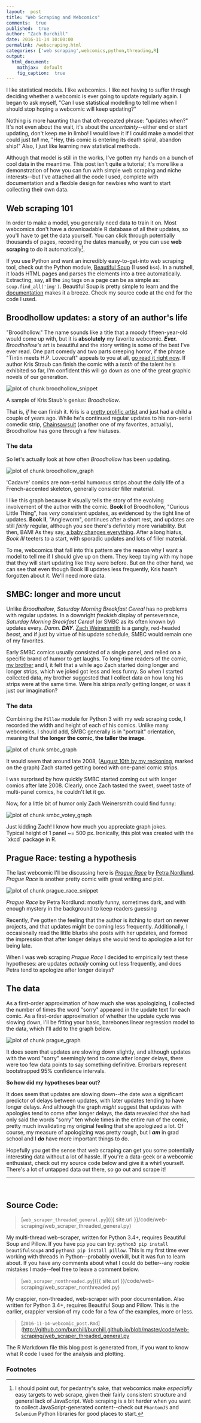 ```yaml
---
layout:  post
title: "Web Scraping and Webcomics"
comments:  true
published:  true
author: "Zach Burchill"
date: 2016-11-14 10:00:00
permalink: /webscraping.html
categories: ['web scraping',webcomics,python,threading,R]
output:
  html_document:
    mathjax:  default
    fig_caption:  true
---
```




I like statistical models. I like webcomics. I like not having to suffer through deciding whether a webcomic is ever going to update regularly again. I began to ask myself, "Can I use statistical modelling to tell me when I should stop hoping a webcomic will keep updating?"

Nothing is more haunting than that oft-repeated phrase: "updates when?" It's not even about the wait, it's about the _uncertainty_--either end or start updating, don't keep me in limbo!  I would love it if I could make a model that could just _tell_ me, "Hey, this comic is entering its death spiral, abandon ship!"  Also, I just like learning new statistical methods.

Although that model is still in the works, I've gotten my hands on a bunch of cool data in the meantime.  This post isn't quite a tutorial; it's more like a demonstration of how you can fun with simple web scraping and niche interests--but I've attached all the code I used, complete with documentation and a flexible design for newbies who want to start collecting their own data.

<!--more-->

## Web scraping 101

In order to make a model, you generally need data to train it on.  Most webcomics don't have a downloadable R database of all their updates, so you'll have to get the data yourself.  You can click through potentially thousands of pages, recording the dates manually, or you can use **web scraping** to do it automatically[^1].

If you use Python and want an incredibly easy-to-get-into web scraping tool, check out the Python module, [Beautiful Soup](http://www.crummy.com/software/BeautifulSoup/) (I used `bs4`). In a nutshell, it loads HTML pages and parses the elements into a tree automatically. Extracting, say, all the `img` tags on a page can be as simple as: `soup.find_all('img')`. Beautiful Soup is pretty simple to learn and the [documentation](http://www.crummy.com/software/BeautifulSoup/bs4/doc/) makes it a breeze. Check my source code at the end for the code I used.

## Broodhollow updates: a story of an author's life

"Broodhollow."  The name sounds like a title that a moody fifteen-year-old would come up with, but it is **absolutely** my favorite webcomic. _**Ever.**_ _Broodhollow's_ art is beautiful and the story writing is some of the best I've ever read. One part comedy and two parts creeping horror, if the phrase "Tintin meets H.P. Lovecraft" appeals to you at all, [go read it right now](http://broodhollow.chainsawsuit.com/). If author Kris Straub can finish the comic with a _tenth_ of the talent he's exhibited so far, I'm confident this will go down as one of the great graphic novels of our generation.

![plot of chunk broodhollow_snippet](/figure/source/2016-11-14-webcomic_post/broodhollow_snippet-1.png)

<p class = "figcaption">A sample of Kris Staub's genius: <em>Broodhollow</em>.</p>
 
That is, _if_ he can finish it. Kris is a [pretty prolific artist](http://studios.chainsawsuit.com/) and just had a child a couple of years ago.  While he's continued regular updates to his non-serial comedic strip, [Chainsawsuit](http://chainsawsuit.com/) (another one of my favorites, actually), Broodhollow has gone through a few hiatuses.

### The data

So let's actually look at how often _Broodhollow_ has been updating.

![plot of chunk broodhollow_graph](/figure/source/2016-11-14-webcomic_post/broodhollow_graph-1.png)

<p class = "figcaption">'Cadavre' comics are non-serial humorous strips about the daily life of a French-accented skeleton, generally consider filler material.</p>

I like this graph because it visually tells the story of the evolving involvement of the author with the comic. **Book I** of Broodhollow, "Curious Little Thing", has _very_ consistent updates, as evidenced by the tight line of updates.  **Book II**, "Angleworm", continues after a short rest, and updates are still _fairly_ regular, although you see there's definitely more variability. But then, BAM!  As they say, [a baby changes everything](https://www.youtube.com/watch?v=-y0_wNPSOaw&t=1m20s). After a long hiatus, *Book III* teeters to a start, with sporadic updates and lots of filler material.

To me, webcomics that fall into this pattern are the reason why I want a model to tell me if I should give up on them.  They keep toying with my hope that they will start updating like they were before.  But on the other hand, we can see that even though Book III updates less frequently, Kris hasn't forgotten about it. We'll need more data.

## <a name="smbc"></a>SMBC: longer and more uncut

Unlike _Broodhollow_, _Saturday Morning Breakfast Cereal_ has no problems with regular updates. In a downright _freakish_ display of perseverance, _Saturday Morning Breakfast Cereal_ (or SMBC as its often known by) updates every. _Damn_. _**DAY**_.  [Zach Weinersmith](https://twitter.com/ZachWeiner) is a gangly, red-headed _beast_, and if just by virtue of his update schedule, SMBC would remain one of my favorites.  

Early SMBC comics usually consisted of a single panel, and relied on a specific brand of humor to get laughs. To long-time readers of the comic, [my brother](https://twitter.com/andrewburchill) and I, it felt that a while ago Zach started doing longer and longer strips, which we joked got less and less funny.  So when I started collected data, my brother suggested that I collect data on how long his strips were at the same time. Were his strips _really_ getting longer, or was it just our imagination?

### The data

Combining the `Pillow` module for Python 3 with my web scraping code, I recorded the width and height of each of his comics.  Unlike many webcomics, I should add, SMBC generally is in "portrait" orientation, meaning that **the longer the comic, the taller the image**.

![plot of chunk smbc_graph](/figure/source/2016-11-14-webcomic_post/smbc_graph-1.png)

<p class = "figcaption">It would seem that around late 2008, (<a href="http://www.smbc-comics.com/comic/2008-08-10">August 10th by my reckoning</a>, marked on the graph) Zach started getting bored with one-panel comic strips.</p>

I was surprised by how quickly SMBC started coming out with longer comics after late 2008. Clearly, once Zach tasted the sweet, sweet taste of multi-panel comics, he couldn't let it go.

Now, for a little bit of humor only Zach Weinersmith could find funny:

![plot of chunk smbc_votey_graph](/figure/source/2016-11-14-webcomic_post/smbc_votey_graph-1.png)

<p class = "figcaption">Just kidding Zach! I know how much you appreciate graph jokes. <br />Typical height of 1 panel ~= 500 px. Ironically, this plot was created with the `xkcd` package in R.</p>

## Prague Race: testing a hypothesis

The last webcomic I'll be discussing here is [_Prague Race_](http://www.praguerace.com/) by [Petra Nordlund](https://twitter.com/petra_nordlund).  _Prague Race_ is another pretty comic with great writing and plot. 

![plot of chunk prague_race_snippet](/figure/source/2016-11-14-webcomic_post/prague_race_snippet-1.png)

<p class = "figcaption"><em>Prague Race</em> by Petra Nordlund: mostly funny, sometimes dark, and with enough mystery in the background to keep readers guessing</p>

Recently, I've gotten the feeling that the author is itching to start on newer projects, and that updates might be coming less frequently. Additionally, I occasionally read the little blurbs she posts with her updates, and formed the impression that after longer delays she would tend to apologize a lot for being late. 

When I was web scraping _Prague Race_ I decided to empirically test these hypotheses: are updates _actually_ coming out less frequently, and does Petra tend to apologize after longer delays?

## The data

As a first-order approximation of how much she was apologizing, I collected the number of times the word "sorry" appeared in the update text for each comic. As a first-order approximation of whether the update cycle was slowing down, I'll be fitting your basic, barebones linear regression model to the data, which I'll add to the graph below.

![plot of chunk prague_graph](/figure/source/2016-11-14-webcomic_post/prague_graph-1.png)

<p class = "figcaption">It does seem that updates are slowing down slightly, and although updates with the word "sorry" seemingly tend to come after longer delays, there were too few data points to say something definitive. Errorbars represent bootstrapped 95% confidence intervals.</p>

**So how did my hypotheses bear out?**

It does seem that updates are slowing down--the date was a significant predictor of delays between updates, with later updates tending to have longer delays.  And although the graph _might_ suggest that updates with apologies tend to come after longer delays, the data revealed that she had only said the words "sorry" ten whole times in the entire run of the comic, pretty much invalidating my original feeling that she apologized a lot.  Of course, my measure of apologizing was pretty rough, but I **_am_** in grad school and I **_do_** have more important things to do.

Hopefully you get the sense that web scraping can get you some potentially interesting data without a lot of hassle. If you're a data-geek or a webcomic enthusiast, check out my source code below and give it a whirl yourself.  There's a lot of untapped data out there, so go out and scrape it!



<hr />
<br />

## Source Code:

> [`web_scraper_threaded_general.py`]({{ site.url }}/code/web-scraping/web_scraper_threaded_general.py)

My multi-thread web-scraper, written for Python 3.4+, requires Beautiful Soup and Pillow. If you have `pip` you can try: `python3 pip install beautifulsoup4` and `python3 pip install pillow`.  This is my first time ever working with threads in Python--probably overkill, but it was fun to learn about. If you have any comments about what I could do better--any rookie mistakes I made--feel free to leave a comment below.

> [`web_scraper_nonthreaded.py`]({{ site.url }}/code/web-scraping/web_scraper_nonthreaded.py)

My crappier, non-threaded, web-scraper with poor documentation. Also written for Python 3.4+, requires Beautiful Soup and Pillow. This is the earlier, crappier version of my code for a few of the examples, more or less.

> [`2016-11-14-webcomic_post.Rmd`](http://github.com/burchill/burchill.github.io/blob/master/code/web-scraping/web_scraper_threaded_general.py

The R Markdown file this blog post is generated from, if you want to know what R code I used for the analysis and plotting.

### Footnotes

[^1]: I should point out, for pedantry's sake, that webcomics make _especially_ easy targets to web scrape, given their fairly consistent structure and general lack of JavaScript. Web scraping is a bit harder when you want to collect JavaScript-generated content--check out `PhantomJS` and `Selenium` Python libraries for good places to start.


